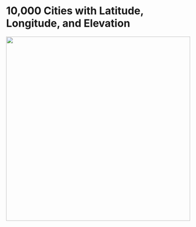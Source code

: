 # 10,000 Cities with Latitude, Longitude, and Elevation


<img src="http://i.imgur.com/FmrpnnA.gif" width="500" height="500">
